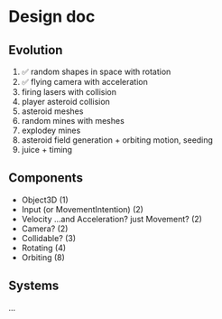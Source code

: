 # Design doc

## Evolution

1. ✅ random shapes in space with rotation
2. ✅ flying camera with acceleration
3. firing lasers with collision
4. player asteroid collision
5. asteroid meshes
6. random mines with meshes
7. explodey mines
8. asteroid field generation + orbiting motion, seeding
9. juice + timing

## Components

- Object3D (1)
- Input (or MovementIntention) (2)
- Velocity ...and Acceleration? just Movement? (2)
- Camera? (2)
- Collidable? (3)
- Rotating (4)
- Orbiting (8)

## Systems

...
